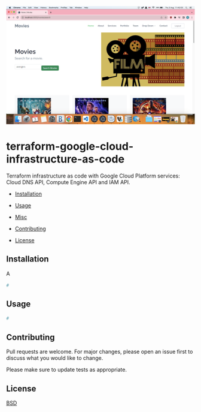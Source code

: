 <img src="https://github.com/kkamara/useful/raw/main/movies.png" alt="movies.png" width=""/>

# terraform-google-cloud-infrastructure-as-code

Terraform infrastructure as code with Google Cloud Platform services: Cloud DNS API, Compute Engine API and IAM API.

* [Installation](#installation)

* [Usage](#usage)

* [Misc](#misc)

* [Contributing](#contributing)

* [License](#license)

## Installation
A

```bash
# 
```

## Usage

```bash
# 
```

## Contributing
Pull requests are welcome. For major changes, please open an issue first to discuss what you would like to change.

Please make sure to update tests as appropriate.

## License
[BSD](https://opensource.org/licenses/BSD-3-Clause)
